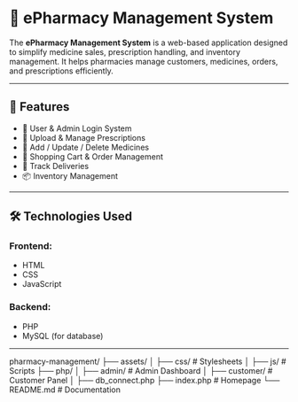 # 🏥 ePharmacy Management System

The **ePharmacy Management System** is a web-based application designed to simplify medicine sales, prescription handling, and inventory management. It helps pharmacies manage customers, medicines, orders, and prescriptions efficiently.

---

## 🚀 Features
- 🔐 User & Admin Login System  
- 📜 Upload & Manage Prescriptions  
- 💊 Add / Update / Delete Medicines  
- 🛒 Shopping Cart & Order Management  
- 🚚 Track Deliveries  
- 📦 Inventory Management  

---

## 🛠️ Technologies Used
### Frontend:
- HTML  
- CSS  
- JavaScript  

### Backend:
- PHP  
- MySQL (for database)  

---

pharmacy-management/
├── assets/
│ ├── css/ # Stylesheets
│ ├── js/ # Scripts
├── php/
│ ├── admin/ # Admin Dashboard
│ ├── customer/ # Customer Panel
│ ├── db_connect.php
├── index.php # Homepage
└── README.md # Documentation

